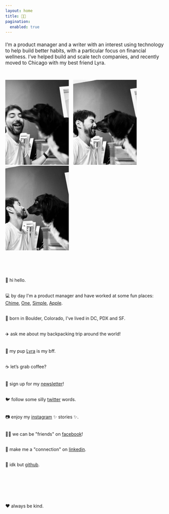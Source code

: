 ```yaml
---
layout: home
title: 👨‍💻
pagination:
  enabled: true
---
```

<h1 style="font-weight: normal; font-size: 110%;">I’m a product manager and a writer with an interest using technology to help build better habits, with a particular focus on financial wellness. I’ve helped build and scale tech companies, and recently moved to Chicago with my best friend Lyra.</h1><br /><br />

<img src="img/lyra-and-benjamin/IMG_2713.jpeg" style="width: 200px; padding-right: 10px;" />
<img src="img/lyra-and-benjamin/IMG_2715.jpeg" style="width: 200px; padding-right: 10px;" />
<img src="img/lyra-and-benjamin/IMG_2716.jpeg" style="width: 200px; padding-bottom: 20px;" />

<br /><br />

👋 hi hello.<br/><br/>

💻 by day I'm a product manager and have worked at some fun places: [Chime](https://chime.com/), [One](https://onefinance.com/), [Simple](https://simple.com/), [Apple](https://apple.com/).<br/><br/>

🌲 born in Boulder, Colorado, I've lived in DC, PDX and SF.<br/><br/>

✈️ ask me about my backpacking trip around the world!<br/><br/>

🐶 my pup <a href="http://lyra.dog">Lyra</a> is my bff.<br/><br/>

☕️ let’s grab coffee?<br/><br/>

💌 sign up for my [newsletter](http://eepurl.com/dLC0nw)!<br /><br />

🐦 follow some silly [twitter](https://twitter.com/benjaminchait) words.<br /><br />

📷 enjoy my [instagram](https://instagram.com/benjaminchait) ✨ stories ✨.<br /><br />

👯‍♀️ we can be "friends" on [facebook](https://facebook.com/benjaminchait)!<br /><br />

👔 make me a "connection" on [linkedin](https://linkedin.com/in/benjaminchait).<br /><br />

👾 idk but [github](https://github.com/benjaminchait).<br/><br/>

<br /><br /><br /><br />

❤️ always be kind.